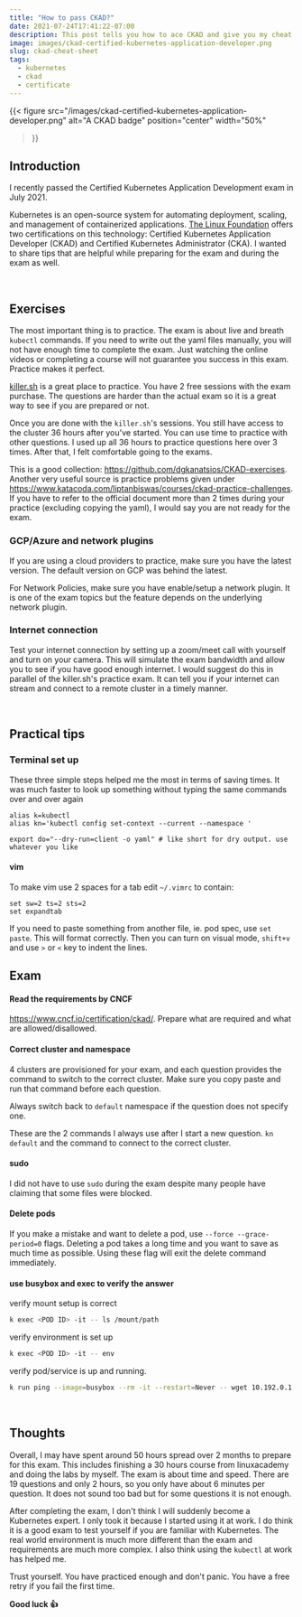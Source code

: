 ```yaml
---
title: "How to pass CKAD?"
date: 2021-07-24T17:41:22-07:00
description: This post tells you how to ace CKAD and give you my cheat sheet!
image: images/ckad-certified-kubernetes-application-developer.png
slug: ckad-cheat-sheet
tags:
  - kubernetes
  - ckad
  - certificate
---
```


{{< figure
    src="/images/ckad-certified-kubernetes-application-developer.png"
    alt="A CKAD badge"
    position="center"
    width="50%"
>}}

## Introduction

I recently passed the Certified Kubernetes Application Development exam in July 2021.

Kubernetes is an open-source system for automating deployment, scaling, and management of containerized applications. [The Linux Foundation](https://www.linuxfoundation.org/) offers two certifications on this technology: Certified Kubernetes Application Developer (CKAD) and Certified Kubernetes Administrator (CKA). I wanted to share tips that are helpful while preparing for the exam and during the exam as well.

&nbsp;

## Exercises

The most important thing is to practice. The exam is about live and breath `kubectl` commands. If you need to write out the yaml files manually, you will not have enough time to complete the exam. Just watching the online videos or completing a course will not guarantee you success in this exam. Practice makes it perfect.

[killer.sh](https://killer.sh) is a great place to practice. You have 2 free sessions with the exam purchase. The questions are harder than the actual exam so it is a great way to see if you are prepared or not.

Once you are done with the `killer.sh`'s sessions. You still have access to the cluster 36 hours after you've started. You can use time to practice with other questions. I used up all 36 hours to practice questions here over 3 times. After that, I felt comfortable going to the exams.

This is a good collection: https://github.com/dgkanatsios/CKAD-exercises. Another very useful source is practice problems given under https://www.katacoda.com/liptanbiswas/courses/ckad-practice-challenges. If you have to refer to the official document more than 2 times during your practice (excluding copying the yaml), I would say you are not ready for the exam.


### GCP/Azure and network plugins

If you are using a cloud providers to practice, make sure you have the latest version. The default version on GCP was behind the latest.

For Network Policies, make sure you have enable/setup a network plugin. It is one of the exam topics but the feature depends on the underlying network plugin.

### Internet connection

Test your internet connection by setting up a zoom/meet call with yourself and turn on your camera. This will simulate the exam bandwidth and allow you to see if you have good enough internet. I would suggest do this in parallel of the killer.sh's practice exam. It can tell you if your internet can stream and connect to a remote cluster in a timely manner.

&nbsp;

## Practical tips

### Terminal set up

These three simple steps helped me the most in terms of saving times. It was much faster to look up something without typing the same commands over and over again
```
alias k=kubectl
alias kn='kubectl config set-context --current --namespace '
​
export do="--dry-run=client -o yaml" # like short for dry output. use whatever you like
```
#### vim

To make vim use 2 spaces for a tab edit `~/.vimrc` to contain:
```
set sw=2 ts=2 sts=2
set expandtab
```

If you need to paste something from another file, ie. pod spec, use `set paste`. This will format correctly. Then you can turn on visual mode, `shift+v` and use `>` or `<` key to indent the lines.

## Exam

#### Read the requirements by CNCF

https://www.cncf.io/certification/ckad/. Prepare what are required and what are allowed/disallowed.

#### Correct cluster and namespace
4 clusters are provisioned for your exam, and each question provides the command to switch to the correct cluster. Make sure you copy paste and run that command before each question.

Always switch back to `default` namespace if the question does not specify one.

These are the 2 commands I always use after I start a new question. `kn default` and the command to connect to the correct cluster.

#### sudo

I did not have to use `sudo` during the exam despite many people have claiming that some files were blocked.

#### Delete pods

If you make a mistake and want to delete a pod, use `--force --grace-period=0` flags. Deleting a pod takes a long time and you want to save as much time as possible. Using these flag will exit the delete command immediately.

#### use busybox and exec to verify the answer

verify mount setup is correct
```bash
k exec <POD ID> -it -- ls /mount/path
```

verify environment is set up
```bash
k exec <POD ID> -it -- env
```

verify pod/service is up and running.
```bash
k run ping --image=busybox --rm -it --restart=Never -- wget 10.192.0.1 --spider --timeout 5
```

&nbsp;

## Thoughts

Overall, I may have spent around 50 hours spread over 2 months to prepare for this exam. This includes finishing a 30 hours course from linuxacademy and doing the labs by myself. The exam is about time and speed. There are 19 questions and only 2 hours, so you only have about 6 minutes per question. It does not sound too bad but for some questions it is not enough.

After completing the exam, I don't think I will suddenly become a Kubernetes expert. I only took it because I started using it at work. I do think it is a good exam to test yourself if you are familiar with Kubernetes. The real world environment is much more different than the exam and requirements are much more complex. I also think using the `kubectl` at work has helped me.

Trust yourself. You have practiced enough and don't panic. You have a free retry if you fail the first time.

**Good luck 👍**
